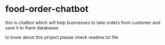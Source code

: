 # food-order-chatbot
this is chatbot which will help businesses to take orders from customer and save it to there databases

to know about this project please check readme.txt file
